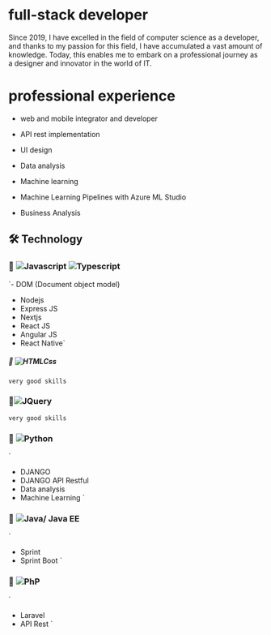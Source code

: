 
# full-stack developer

Since 2019, I have excelled in the field of computer science as a developer, and thanks to my passion for this field, I have accumulated a vast amount of knowledge. Today, this enables me to embark on a professional journey as a designer and innovator in the world of IT.

#  professional experience 

- web and mobile integrator and developer

- API rest implementation
- UI design
- Data analysis
- Machine learning
-  Machine Learning Pipelines with Azure ML Studio
- Business Analysis

## 🛠 Technology

### 🚀 ![Javascript](https://img.shields.io/badge/javascript-14354C?style=for-the-badge&logo=javascript&logoColor=yellow) ![Typescript](https://img.shields.io/badge/typescript-14354C?style=for-the-badge&logo=typescript&logoColor=blue)

`- DOM (Document object model)
  - Nodejs 
  - Express JS
  - Nextjs 
  - React JS 
  - Angular JS
  - React Native`
##### 🚀 ![HTMLCss](https://img.shields.io/badge/Htmlcss-14354C?style=for-the-badge&logo=css&logoColor=yellow)

`
  very good skills
`
### 🚀![JQuery](https://img.shields.io/badge/jquery-14354C?style=for-the-badge&logo=jquery&logoColor=blue)

`
  very good skills
`
### 🚀 ![Python](https://img.shields.io/badge/Python-14354C?style=for-the-badge&logo=python&logoColor=yellow)

`
- DJANGO
- DJANGO API Restful
- Data analysis 
- Machine Learning
`
### 🚀 ![Java/ Java EE](https://img.shields.io/badge/java-%23323330.svg?style=for-the-badge&logo=java&logoColor=blue) 

`
- Sprint
- Sprint Boot
`
### 🚀 ![PhP](https://img.shields.io/badge/Php-%23323330.svg?style=for-the-badge&logo=php&logoColor=blue)

`
- Laravel
- API Rest
`
